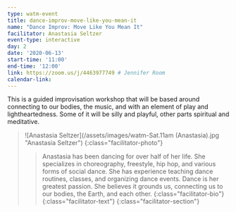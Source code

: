 ```yaml
---
type: watm-event
title: dance-improv-move-like-you-mean-it
name: "Dance Improv: Move Like You Mean It"
facilitator: Anastasia Seltzer
event-type: interactive
day: 2
date: '2020-06-13'
start-time: '11:00'
end-time: '12:00'
link: https://zoom.us/j/4463977749 # Jennifer Room
calendar-link:
---
```


This is a guided improvisation workshop that will be based around connecting to our bodies, the music, and with an element of play and lightheartedness. Some of it will be silly and playful, other parts spiritual and meditative.

> ![Anastasia Seltzer](/assets/images/watm-Sat.11am (Anastasia).jpg "Anastasia Seltzer")
> {:class="facilitator-photo"}
>
> > Anastasia has been dancing for over half of her life. She specializes in choreography, freestyle, hip hop, and various forms of social dance. She has experience teaching dance routines, classes, and organizing dance events. Dance is her greatest passion. She believes it grounds us, connecting us to our bodies, the Earth, and each other.
> > {:class="facilitator-bio"}
> {:class="facilitator-text"}
{:class="facilitator-section"}
